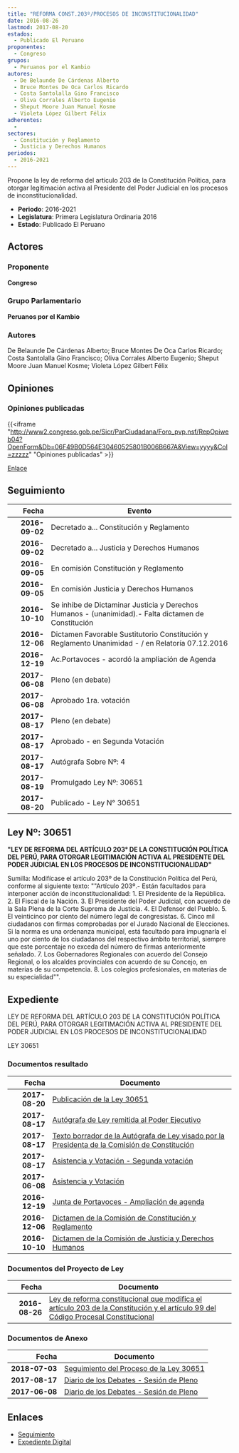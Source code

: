 ```yaml
---
title: "REFORMA CONST.203º/PROCESOS DE INCONSTITUCIONALIDAD"
date: 2016-08-26
lastmod: 2017-08-20
estados: 
  - Publicado El Peruano
proponentes: 
  - Congreso
grupos: 
  - Peruanos por el Kambio
autores: 
  - De Belaunde De Cárdenas Alberto
  - Bruce Montes De Oca Carlos Ricardo
  - Costa Santolalla Gino Francisco
  - Oliva Corrales Alberto Eugenio
  - Sheput Moore Juan Manuel Kosme
  - Violeta López Gilbert Félix
adherentes: 
  - 
sectores: 
  - Constitución y Reglamento
  - Justicia y Derechos Humanos
periodos: 
  - 2016-2021
---
```


Propone la ley de reforma del artículo 203 de la Constitución Política, para otorgar legitimación activa al Presidente del Poder Judicial en los procesos de inconstitucionalidad.

- **Periodo**: 2016-2021
- **Legislatura**: Primera Legislatura Ordinaria 2016
- **Estado**: Publicado El Peruano

## Actores

### Proponente

**Congreso**

### Grupo Parlamentario

**Peruanos por el Kambio**

### Autores

De Belaunde De Cárdenas Alberto; Bruce Montes De Oca Carlos Ricardo; Costa Santolalla Gino Francisco; Oliva Corrales Alberto Eugenio; Sheput Moore Juan Manuel Kosme; Violeta López Gilbert Félix


## Opiniones

### Opiniones publicadas

{{<iframe "http://www2.congreso.gob.pe/Sicr/ParCiudadana/Foro_pvp.nsf/RepOpiweb04?OpenForm&Db=06F49B0D564E30460525801B006B667A&View=yyyy&Col=zzzzz" "Opiniones publicadas" >}}

[Enlace](http://www2.congreso.gob.pe/Sicr/ParCiudadana/Foro_pvp.nsf/RepOpiweb04?OpenForm&Db=06F49B0D564E30460525801B006B667A&View=yyyy&Col=zzzzz)

## Seguimiento

| Fecha | Evento |
|------:|--------|
| **2016-09-02** | Decretado a... Constitución y Reglamento|
| **2016-09-02** | Decretado a... Justicia y Derechos Humanos|
| **2016-09-05** | En comisión Constitución y Reglamento|
| **2016-09-05** | En comisión Justicia y Derechos Humanos|
| **2016-10-10** | Se inhibe de Dictaminar Justicia y Derechos Humanos - (unanimidad).- Falta dictamen de Constitución|
| **2016-12-06** | Dictamen Favorable Sustitutorio Constitución y Reglamento Unanimidad - / en Relatoría 07.12.2016|
| **2016-12-19** | Ac.Portavoces - acordó la ampliación de Agenda|
| **2017-06-08** | Pleno (en debate)|
| **2017-06-08** | Aprobado 1ra. votación|
| **2017-08-17** | Pleno (en debate)|
| **2017-08-17** | Aprobado - en Segunda Votación|
| **2017-08-17** | Autógrafa Sobre Nº: 4|
| **2017-08-19** | Promulgado Ley Nº: 30651|
| **2017-08-20** | Publicado - Ley N° 30651|

## Ley Nº: 30651

**"LEY DE REFORMA DEL ARTÍCULO 203° DE LA CONSTITUCIÓN POLÍTICA DEL PERÚ, PARA OTORGAR LEGITIMACIÓN ACTIVA AL PRESIDENTE DEL PODER JUDICIAL EN LOS PROCESOS DE INCONSTITUCIONALIDAD"**

Sumilla: Modifícase el artículo 203º de la Constitución Política del Perú, conforme al siguiente texto: ""Artículo 203º.- Están facultados para interponer acción de inconstitucionalidad: 1. El Presidente de la República. 2. El Fiscal de la Nación. 3. El Presidente del Poder Judicial, con acuerdo de la Sala Plena de la Corte Suprema de Justicia. 4. El Defensor del Pueblo. 5. El veinticinco por ciento del número legal de congresistas. 6. Cinco mil ciudadanos con firmas comprobadas por el Jurado Nacional de Elecciones. Si la norma es una ordenanza municipal, está facultado para impugnarla el uno por ciento de los ciudadanos del respectivo ámbito territorial, siempre que este porcentaje no exceda del número de firmas anteriormente señalado. 7. Los Gobernadores Regionales con acuerdo del Consejo Regional, o los alcaldes provinciales con acuerdo de su Concejo, en materias de su competencia. 8. Los colegios profesionales, en materias de su especialidad"".


## Expediente

LEY DE REFORMA DEL ARTÍCULO 203 DE LA CONSTITUCIÓN POLÍTICA DEL PERÚ, PARA OTORGAR LEGITIMACIÓN ACTIVA AL PRESIDENTE DEL PODER JUDICIAL EN LOS PROCESOS DE INCONSTITUCIONALIDAD

LEY 30651


### Documentos resultado

| Fecha | Documento |
|------:|--------|
| **2017-08-20** | [Publicación de la Ley 30651](http://www.leyes.congreso.gob.pe/Documentos/2016_2021/ADLP/Normas_Legales/30651-LEY.pdf) |
| **2017-08-17** | [Autógrafa de Ley remitida al Poder Ejecutivo](http://www.leyes.congreso.gob.pe/Documentos/2016_2021/ADLP/Texto_Aprobado/AU0016620170817_.pdf) |
| **2017-08-17** | [Texto borrador de la Autógrafa de Ley visado por la Presidenta de la Comisión de Constitución](http://www.leyes.congreso.gob.pe/Documentos/2016_2021/Texto_Borrador_de_Autografa/BAU0016620170817.pdf) |
| **2017-08-17** | [Asistencia y Votación - Segunda votación](http://www.leyes.congreso.gob.pe/Documentos/2016_2021/Asistencia_y_Votacion/Proyectos_de_Ley/AVS0016620170817..pdf) |
| **2017-06-08** | [Asistencia y Votación](http://www.leyes.congreso.gob.pe/Documentos/2016_2021/Asistencia_y_Votacion/Proyectos_de_Ley/AV0016620170608.pdf) |
| **2016-12-19** | [Junta de Portavoces - Ampliación de agenda](http://www.leyes.congreso.gob.pe/Documentos/2016_2021/Acuerdos/Junta_Portavoces/AJP0016620161219.pdf) |
| **2016-12-06** | [Dictamen de la Comisión de Constitución y Reglamento](http://www.leyes.congreso.gob.pe/Documentos/2016_2021/Dictamenes/Proyectos_de_Ley/00166DC04MAY20161206..pdf) |
| **2016-10-10** | [Dictamen de la Comisión de Justicia y Derechos Humanos](http://www.leyes.congreso.gob.pe/Documentos/2016_2021/Dictamenes/Proyectos_de_Ley/00166DC15MAY20161010.pdf) |

### Documentos del Proyecto de Ley

| Fecha | Documento |
|------:|--------|
| **2016-08-26** | [Ley de reforma constitucional que modifica el artículo 203 de la Constitución y el artículo 99 del Código Procesal Constitucional](http://www.leyes.congreso.gob.pe/Documentos/2016_2021/Proyectos_de_Ley_y_de_Resoluciones_Legislativas/PL0016620160826..pdf) |

### Documentos de Anexo

| Fecha | Documento |
|------:|--------|
| **2018-07-03** | [Seguimiento del Proceso de la Ley 30651](http://www.leyes.congreso.gob.pe/Documentos/2016_2021/Seguimiento_de_Proyectos_de_Ley/00166PL20180703.pdf) |
| **2017-08-17** | [Diario de los Debates - Sesión de Pleno](http://www2.congreso.gob.pe/Sicr/DiarioDebates/Publicad.nsf/SesionesPleno/05256D6E0073DFE90525818000024064/$FILE/PLO-2017-5.pdf) |
| **2017-06-08** | [Diario de los Debates - Sesión de Pleno](http://www2.congreso.gob.pe/Sicr/DiarioDebates/Publicad.nsf/SesionesPleno/05256D6E0073DFE90525813A0070C136/$FILE/SLO-2016-15.pdf) |

## Enlaces 

- [Seguimiento](http://www2.congreso.gob.pe/Sicr/TraDocEstProc/CLProLey2016.nsf/f7fff46988ca05b1052578e100829cc7/13c02677a79ef7bd0525801b00766854?OpenDocument)
- [Expediente Digital](http://www2.congreso.gob.pe/Sicr/TraDocEstProc/CLProLey2016.nsf/f7fff46988ca05b1052578e100829cc7/13c02677a79ef7bd0525801b00766854?OpenDocument&Click=05257FB7005EB655.eb71d0cf91d8294e05256cdf006b5706/$Body/0.1C6C)

